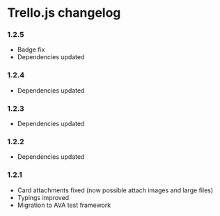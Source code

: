 # Trello.js changelog

### 1.2.5

- Badge fix
- Dependencies updated

### 1.2.4

- Dependencies updated

### 1.2.3

- Dependencies updated

### 1.2.2

- Dependencies updated

### 1.2.1

- Card attachments fixed (now possible attach images and large files)
- Typings improved
- Migration to AVA test framework
